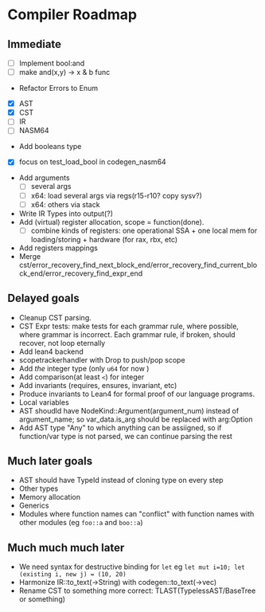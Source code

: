 # Compiler Roadmap

## Immediate
* [ ] Implement bool:and 
* [ ] make and(x,y) -> x & b func
* Refactor Errors to Enum
 * [x] AST
 * [X] CST
 * [ ] IR
 * [ ] NASM64
* Add booleans type
 * [x] focus on test_load_bool in codegen_nasm64
* Add arguments
  * [ ] several args 
  * [ ] x64: load several args via regs(r15-r10? copy sysv?)
  * [ ] x64: others via stack
* Write IR Types into output(?)
* Add (virtual) register allocation, scope = function(done). 
   * [ ] combine kinds of registers: one operational SSA + one local mem for loading/storing + hardware (for rax, rbx, etc)
* Add registers mappings
* Merge cst/error_recovery_find_next_block_end/error_recovery_find_current_block_end/error_recovery_find_expr_end


## Delayed goals
* Cleanup CST parsing.
* CST Expr tests: make tests for each grammar rule, where possible, where grammar is incorrect.  Each grammar rule, if broken, should recover, not loop eternally
* Add lean4 backend
* scopetrackerhandler with Drop to push/pop scope
* Add *the* integer type (only `u64` for now )
* Add comparison(at least `<`) for integer
* Add invariants (requires, ensures, invariant, etc)
* Produce invariants to Lean4 for formal proof of our language programs.
* Local variables
* AST shoudld have NodeKind::Argument(argument_num) instead of argument_name; so var_data.is_arg should be replaced with arg:Option<int>
* Add AST type "Any" to which anything can be assiigned, so if function/var type is not parsed, we can continue parsing the rest

## Much later goals
* AST should have TypeId instead of cloning type on every step
* Other types
* Memory allocation
* Generics
* Modules where function names can "conflict" with function names with other modules (eg `foo::a` and `boo::a`)

## Much much much later
* We need syntax for destructive binding for `let` eg `let mut i=10; let (existing i, new j) = (10, 20)`
* Harmonize IR::to_text(->String) with codegen::to_text(->vec<string>)
* Rename CST to something more correct: TLAST(TypelessAST/BaseTree or something)
